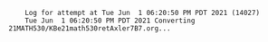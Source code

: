         Log for attempt at Tue Jun  1 06:20:50 PM PDT 2021 (14027)
        Tue Jun  1 06:20:50 PM PDT 2021 Converting 21MATH530/KBe21math530retAxler7B7.org...
